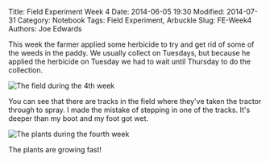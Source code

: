 Title: Field Experiment Week 4
Date: 2014-06-05 19:30
Modified: 2014-07-31
Category: Notebook
Tags: Field Experiment, Arbuckle
Slug: FE-Week4
Authors: Joe Edwards

This week the farmer applied some herbicide to try and get rid of some of the weeds in the paddy.  We usually collect on Tuesdays, but because he applied the herbicide on Tuesday we had to wait until Thursday to do the collection.

![The field during the 4th week]({filename}/images/fieldw4.jpg)

You can see that there are tracks in the field where they've taken the tractor through to spray.  I made the mistake of stepping in one of the tracks.  It's deeper than my boot and my foot got wet.

![The plants during the fourth week]({filename}/images/plantsw4.jpg)

The plants are growing fast!
